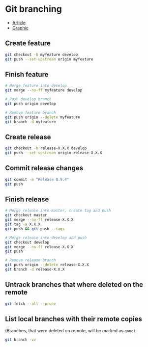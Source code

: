 # Git branching
* [Article](http://nvie.com/posts/a-successful-git-branching-model/)
* [Graphic](http://nvie.com/files/Git-branching-model.pdf)

## Create feature
```bash
git checkout -b myfeature develop
git push --set-upstream origin myfeature
```

## Finish feature
```bash
# Merge feature into develop
git merge --no-ff myfeature develop

# Push develop branch
git push origin develop

# Remove feature branch
git push origin --delete myfeature
git branch -d myfeature
```

## Create release
```bash
git checkout -b release-X.X.X develop
git push --set-upstream origin release-X.X.X
```

## Commit release changes
```bash
git commit -m "Release 0.9.4"
git push
```

## Finish release
```bash
# Merge release into master, create tag and push
git checkout master
git merge --no-ff release-X.X.X
git tag -a X.X.X
git push && git push --tags

# Merge release into develop and push
git checkout develop
git merge --no-ff release-X.X.X
git push

# Remove release branch
git push origin --delete release-X.X.X
git branch -d release-X.X.X
```

## Untrack branches that where deleted on the remote
```bash
git fetch --all --prune
```

## List local branches with their remote copies
(Branches, that were deleted on remote, will be marked as `gone`)
```bash
git branch -vv
```
